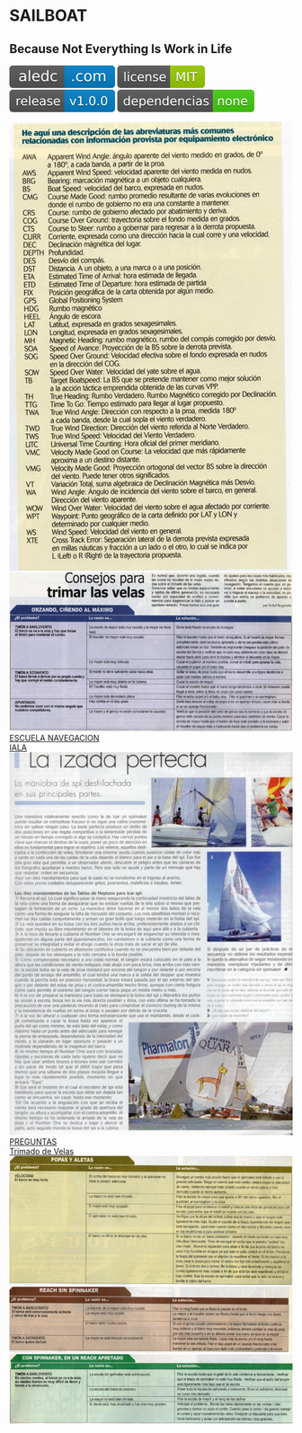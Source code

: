 # SAILBOAT

## Because Not Everything Is Work in Life

[![aledc.com](https://github.com/aledc7/Scrum-Certification/blob/master/recursos/aledc.com.svg)](https://aledc.com)
[![License](https://github.com/aledc7/Scrum-Certification/blob/master/recursos/mit-license.svg)](https://aledc.com)
[![GitHub release](https://github.com/aledc7/Scrum-Certification/blob/master/recursos/release.svg)](https://aledc.com)
[![Dependencies](https://github.com/aledc7/Scrum-Certification/blob/master/recursos/dependencias-none.svg)](https://aledc.com)




![](https://github.com/aledc7/sailboat/blob/master/resources/Abreviaturas.jpg?raw=true)
![](https://github.com/aledc7/sailboat/blob/master/resources/ConcejoTrimarVelas.jpg?raw=true)
[ESCUELA NAVEGACION](https://github.com/aledc7/sailboat/blob/master/resources/Escuela%20nautica.%20Navegacion.doc?raw=true)   
[IALA](https://github.com/aledc7/sailboat/blob/master/resources/I.A.L.A..pps?raw=true)    
![LA IZADA PERFECTA](https://github.com/aledc7/sailboat/blob/master/resources/IzadaPerfecta.jpg?raw=true)
[PREGUNTAS](https://github.com/aledc7/sailboat/blob/master/resources/Navegar%20-%20Patron%20de%20Embarcaciones%20de%20Recreo%20-%20Navegacio%CC%81n.Propulsio%CC%81n%20meca%CC%81nica.Test%20de%20examen.pdf)  
[Trimado de Velas](https://github.com/aledc7/sailboat/blob/master/resources/Navegar%20-%20Trimado%20De%20Velas.pdf)  
![PopasAleta](https://github.com/aledc7/sailboat/blob/master/resources/PopasAleta.jpg?raw=true)
![Reach Without Spinaker.](https://github.com/aledc7/sailboat/blob/master/resources/ReachWithoutSpinaker.jpg?raw=true)
![With Spinaker](https://github.com/aledc7/sailboat/blob/master/resources/WithSpinaker.jpg?raw=true)
